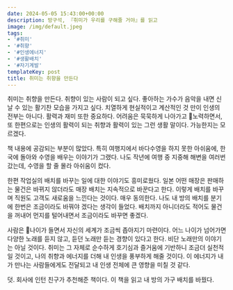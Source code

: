 ```yaml
---
date: 2024-05-05 15:43:00+00:00
description: 방구석, 『취미가 우리를 구해줄 거야』를 읽고
image: /img/default.jpeg
tags:
- '#취미'
- '#취향'
- '#인생에너지'
- '#생활배치'
- '#자기계발'
templateKey: post
title: 취미는 취향을 만든다
---
```


취미는 취향을 만든다. 취향이 있는 사람이 되고 싶다. 좋아하는 가수가 음악을 내면 신날 수 있는 활기찬 모습을 가지고 싶다. 치열하게 현실적이고 계산적인 것 만이 인생의 전부는 아니다. 활력과 재미 또한 중요하다. 어려움은 묵묵하게 나아가고 노력하면서, 또 한편으로는 인생의 활력이 되는 취향과 활력이 있는 그런 생활 말이다. 가능한지는 모르겠다. 



책 내용에 공감되는 부분이 많았다. 특히 여행지에서 바다수영을 하지 못한 아쉬움에, 한국에 돌아와 수영을 배우는 이야기가 그랬다. 나도 작년에 여행 중 지중해 해변을 여러번 갔는데, 수영을 할 줄 몰라 아쉬움이 컸다. 



한편 작업실의 배치를 바꾸는 일에 대한 이야기도 흥미로웠다. 일본 어떤 매장은 판매하는 물건은 바뀌지 않더라도 매장 배치는 지속적으로 바꾼다고 한다. 이렇게 배치를 바꾸며 직원도 고객도 새로움을 느낀다는 것이다. 매우 동의한다. 나도 내 방의 배치를 분기에 한번은 조금이라도 바꿔야 겠다는 생각이 들었다. 배치까지 아니더라도 적어도 물건을 꺼내어 먼지를 털어내면서 조금이라도 바꾸면 좋겠다.



사람은 나이가 들면서 자신의 세계가 조금씩 좁아지기 마련이다.  어느 나이가 넘어가면 다양한 노래를 듣지 않고, 듣던 노래만 듣는 경향이 있다고 한다. 비단 노래만의 이야기는 아닐 것이다. 취미는 그 자체로 순수하게 호기심과 즐거움에 기반하니 조금더 실천적일 것이고, 나의 취향과 에너지를 더해 내 인생을 풍부하게 해줄 것이다. 이 에너지가 내가 만나는 사람들에게도 전달되고 내 인생 전체에 큰 영향을 미칠 것 같다.



덧. 회사에 인턴 친구가 추천해준 책이다. 이 책을 읽고 내 방의 가구 배치를 바꿨다.